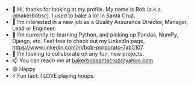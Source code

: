 - 👋 Hi, thanks for looking at my profile.  My name is Bob (a.k.a. @bakerbobsc).  I used to bake a lot in Santa Cruz.
- 👀 I’m interested in a new job as a Quality Assurance Director, Manager, Lead or Engineer.
- 🌱 I’m currently re-learning Python, and picking up Pandas, NumPy, Django, etc. Feel free to check out my LinkedIn page, https://www.linkedin.com/in/bob-porporato-7ab5107.
- 💞️ I’m looking to collaborate on any fun, new projects.
- 📫 You can reach me at bakerbobsantacruz@yahoo.com
- 😄 Happy <dayoftheweek>
- ⚡ Fun fact: I LOVE playing hoops.
